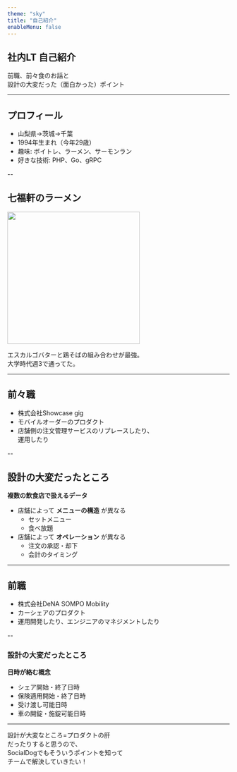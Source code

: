 ```yaml
---
theme: "sky"
title: "自己紹介"
enableMenu: false
---
```


## 社内LT 自己紹介
前職、前々食のお話と<br>
設計の大変だった（面白かった）ポイント

---

## プロフィール
- 山梨県→茨城→千葉
- 1994年生まれ（今年29歳）
- 趣味: ボイトレ、ラーメン、サーモンラン
- 好きな技術: PHP、Go、gRPC

--

## 七福軒のラーメン
<img src="https://tblg.k-img.com/restaurant/images/Rvw/193512/640x640_rect_69f2ec4a62e062693f17398320714070.jpg" height="300px">

エスカルゴバターと鶏そばの組み合わせが最強。<br>
大学時代週3で通ってた。

---

## 前々職
- 株式会社Showcase gig
- モバイルオーダーのプロダクト
- 店舗側の注文管理サービスのリプレースしたり、<br>運用したり

--

## 設計の大変だったところ
**複数の飲食店で扱えるデータ**

- 店舗によって **メニューの構造** が異なる
  - セットメニュー
  - 食べ放題
- 店舗によって **オペレーション** が異なる
  - 注文の承認・却下
  - 会計のタイミング

---

## 前職
- 株式会社DeNA SOMPO Mobility
- カーシェアのプロダクト
- 運用開発したり、エンジニアのマネジメントしたり

--

### 設計の大変だったところ
**日時が絡む概念**

- シェア開始・終了日時
- 保険適用開始・終了日時
- 受け渡し可能日時
- 車の開錠・施錠可能日時

---

設計が大変なところ=プロダクトの肝<br>
だったりすると思うので、<br>
SocialDogでもそういうポイントを知って<br>
チームで解決していきたい！
